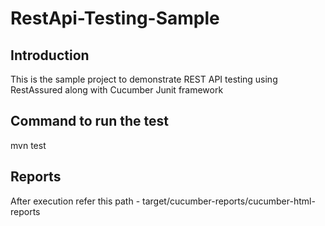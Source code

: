 # RestApi-Testing-Sample


## Introduction
This is the sample project to demonstrate REST API testing using RestAssured along with Cucumber Junit framework

## Command to run the test
mvn test

## Reports
After execution refer this path - target/cucumber-reports/cucumber-html-reports
